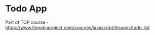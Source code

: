 # Todo App
Part of TOP course - https://www.theodinproject.com/courses/javascript/lessons/todo-list

